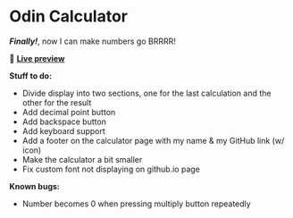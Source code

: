 # Odin Calculator

***Finally!***, now I can make numbers go BRRRR!

👾 [**Live preview**](https://dostendite.github.io/odin-calculator/)

**Stuff to do:**
- Divide display into two sections, one for the last calculation and
  the other for the result
- Add decimal point button
- Add backspace button
- Add keyboard support
- Add a footer on the calculator page with
  my name & my GitHub link (w/ icon)
- Make the calculator a bit smaller
- Fix custom font not displaying on github.io page

**Known bugs:**
- Number becomes 0 when pressing multiply button repeatedly
